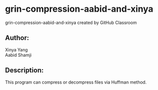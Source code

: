 # grin-compression-aabid-and-xinya
grin-compression-aabid-and-xinya created by GitHub Classroom

## Author:
Xinya Yang <br>
Aabid Shamji

## Description: 
This program can compress or decompress files via Huffman method. 
